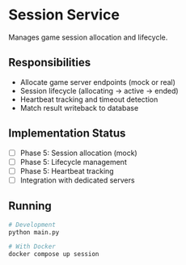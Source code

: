 # Session Service

Manages game session allocation and lifecycle.

## Responsibilities

- Allocate game server endpoints (mock or real)
- Session lifecycle (allocating → active → ended)
- Heartbeat tracking and timeout detection
- Match result writeback to database

## Implementation Status

- [ ] Phase 5: Session allocation (mock)
- [ ] Phase 5: Lifecycle management
- [ ] Phase 5: Heartbeat tracking
- [ ] Integration with dedicated servers

## Running

```bash
# Development
python main.py

# With Docker
docker compose up session
```
